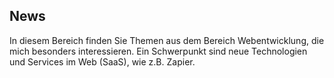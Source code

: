<aside class="page-head">
  <h2>News</h2>
  <p>In diesem Bereich finden Sie Themen aus dem Bereich Webentwicklung, die mich besonders interessieren. Ein Schwerpunkt sind neue Technologien und Services im Web (SaaS), wie z.B. Zapier.</p>
</aside>
